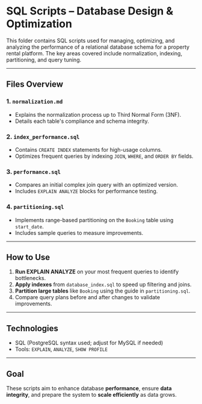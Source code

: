 # SQL Scripts – Database Design & Optimization

This folder contains SQL scripts used for managing, optimizing, and analyzing the performance of a relational database schema for a property rental platform. The key areas covered include normalization, indexing, partitioning, and query tuning.

---

##  Files Overview

### 1. `normalization.md`
- Explains the normalization process up to Third Normal Form (3NF).
- Details each table's compliance and schema integrity.

### 2. `index_performance.sql`
- Contains `CREATE INDEX` statements for high-usage columns.
- Optimizes frequent queries by indexing `JOIN`, `WHERE`, and `ORDER BY` fields.

### 3. `performance.sql`
- Compares an initial complex join query with an optimized version.
- Includes `EXPLAIN ANALYZE` blocks for performance testing.

### 4. `partitioning.sql`
- Implements range-based partitioning on the `Booking` table using `start_date`.
- Includes sample queries to measure improvements.

---

##  How to Use

1. **Run EXPLAIN ANALYZE** on your most frequent queries to identify bottlenecks.
2. **Apply indexes** from `database_index.sql` to speed up filtering and joins.
3. **Partition large tables** like `Booking` using the guide in `partitioning.sql`.
4. Compare query plans before and after changes to validate improvements.

---

##  Technologies
- SQL (PostgreSQL syntax used; adjust for MySQL if needed)
- Tools: `EXPLAIN`, `ANALYZE`, `SHOW PROFILE`

---

##  Goal
These scripts aim to enhance database **performance**, ensure **data integrity**, and prepare the system to **scale efficiently** as data grows.


